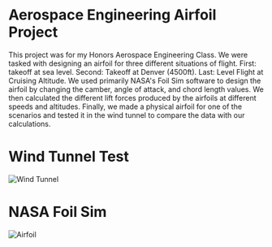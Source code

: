 # Aerospace Engineering Airfoil Project
This project was for my Honors Aerospace Engineering Class. We were tasked with designing an airfoil for three different situations of flight. First: takeoff at sea level. Second: Takeoff at Denver (4500ft). Last: Level Flight at Cruising Altitude. We used primarily NASA's Foil Sim software to design the airfoil by changing the camber, angle of attack, and chord length values. We then calculated the different lift forces produced by the airfoils at different speeds and altitudes. Finally, we made a physical airfoil for one of the scenarios and tested it in the wind tunnel to compare the data with our calculations. 
# Wind Tunnel Test
![Wind Tunnel](https://github.com/Hunter-Rohovit/Airfoil-Project/assets/105554281/dbbfcf7c-1838-437c-85aa-e7bbdda9c021)
# NASA Foil Sim
![Airfoil](https://github.com/Hunter-Rohovit/Airfoil-Project/assets/105554281/71572462-1333-4c83-800d-dca977a4492d)
